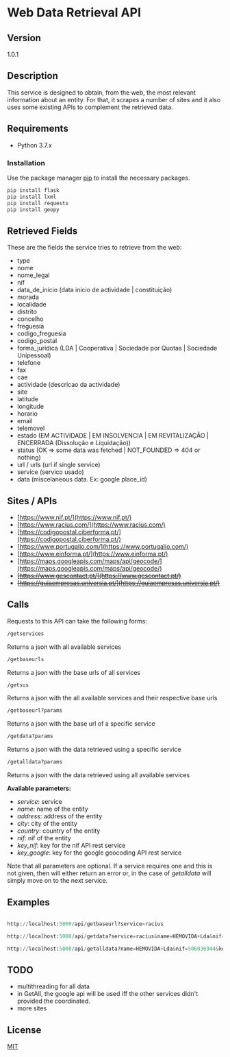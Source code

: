 # Web Data Retrieval API

## Version

1.0.1


## Description

This service is designed to obtain, from the web, the most relevant information about an entity.
For that, it scrapes a number of sites and it also uses some existing APIs to complement the retrieved data.
 



## Requirements

* Python 3.7.x

### Installation

Use the package manager [pip](https://pip.pypa.io/en/stable/) to install the necessary packages.

```bash
pip install flask
pip install lxml
pip install requests
pip install geopy
```



## Retrieved Fields

These are the fields the service tries to retrieve from the web:


* type
* nome
* nome_legal
* nif
* data_de_inicio    (data inicio de actividade | constituição)
* morada
* localidade
* distrito
* concelho
* freguesia
* codigo_freguesia
* codigo_postal
* forma_juridica    (LDA | Cooperativa | Sociedade por Quotas | Sociedade Unipessoal)
* telefone
* fax
* cae
* actividade         (descricao da actividade)
* site
* latitude
* longitude
* horario
* email
* telemovel
* estado        (EM ACTIVIDADE | EM INSOLVENCIA | EM REVITALIZAÇÃO | ENCERRADA (Dissolução e Liquidação))
* status        (OK => some data was fetched	| NOT_FOUNDED => 404 or nothing)
* url / urls	(url if single service)
* service	    (servico usado)
* data		    (miscelaneous data. Ex: google place_id)


## Sites / APIs
* [https://www.nif.pt/](https://www.nif.pt/)
* [https://www.racius.com/](https://www.racius.com/)
* [https://codigopostal.ciberforma.pt/](https://codigopostal.ciberforma.pt/)
* [https://www.portugalio.com/](https://www.portugalio.com/)
* [https://www.einforma.pt/](https://www.einforma.pt/)
* [https://maps.googleapis.com/maps/api/geocode/](https://maps.googleapis.com/maps/api/geocode/)
* ~~[https://www.gescontact.pt/](https://www.gescontact.pt/)~~
* ~~[https://guiaempresas.universia.pt/](https://guiaempresas.universia.pt/)~~



## Calls

Requests to this API can take the following forms:


```bash
/getservices
```

Returns a json with all available services


```bash
/getbaseurls
```

Returns a json with the base urls of all services


```bash
/getsus
```

Returns a json with the all available services and their respective base urls


```bash
/getbaseurl?params
```

Returns a json with the base url of a specific service







```bash
/getdata?params
```
Returns a json with the data retrieved using a specific service





```bash
/getalldata?params
```

Returns a json with the data retrieved using all available services



**Available parameters:**
* *service*: service
* *name*: name of the entity
* *address*: address of the entity
* *city*: city of the entity
* *country*: country of the entity
* *nif*: nif of the entity
* *key_nif*: key for the nif API rest service
* *key_google*: key for the google geocoding API rest service

Note that all parameters are optional. If a service requires one and this is not given, then will either return an error or, in the case of *getalldata* will simply move on to the next service.




## Examples

```python

http://localhost:5000/api/getbaseurl?service=racius

http://localhost:5000/api/getdata?service=racius&name=HEMOVIDA+Lda&nif=506036944

http://localhost:5000/api/getalldata?name=HEMOVIDA+Lda&nif=506036944&key_google=YOUR_KEY&key_nif=YOUR_KEY

```


## TODO
* multithreading for all data
* in GetAll, the google api will be used iff the other services didn't provided the coordinated.
* more sites

## License
[MIT](https://choosealicense.com/licenses/mit/)
